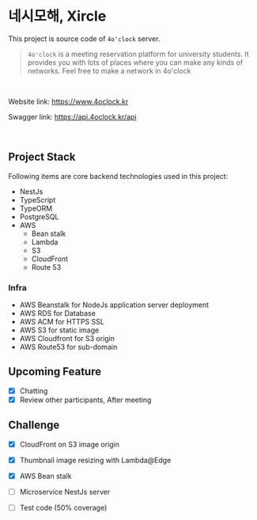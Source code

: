 # 네시모해, Xircle

This project is source code of `4o'clock` server.

> `4o'clock` is a meeting reservation platform for university students. It provides you with lots of places where you can make any kinds of networks. Feel free to make a network in 4o'clock

<br />

Website link: https://www.4oclock.kr

Swagger link: https://api.4oclock.kr/api

<br />

## Project Stack

Following items are core backend technologies used in this project:

- NestJs
- TypeScript
- TypeORM
- PostgreSQL
- AWS
  - Bean stalk
  - Lambda
  - S3
  - CloudFront
  - Route 53

### Infra

- AWS Beanstalk for NodeJs application server deployment
- AWS RDS for Database
- AWS ACM for HTTPS SSL
- AWS S3 for static image
- AWS Cloudfront for S3 origin
- AWS Route53 for sub-domain

## Upcoming Feature

- [x] Chatting
- [x] Review other participants, After meeting

## Challenge

- [x] CloudFront on S3 image origin
- [x] Thumbnail image resizing with Lambda@Edge
- [x] AWS Bean stalk
- [ ] Microservice NestJs server
- [ ] Test code (50% coverage)

